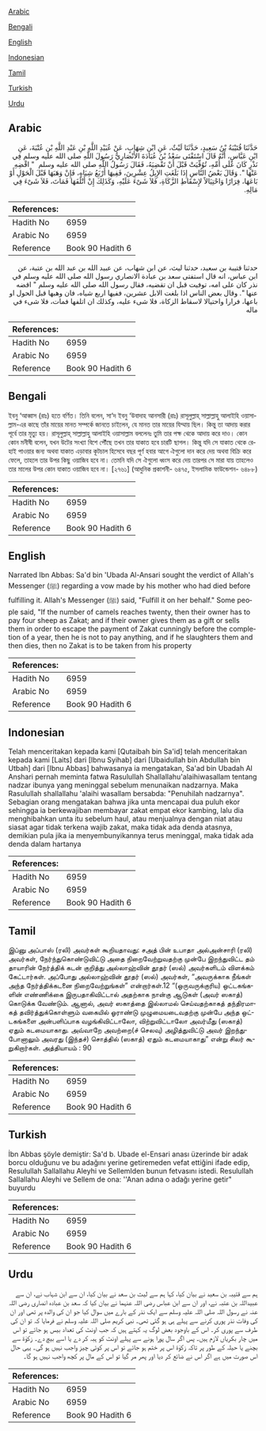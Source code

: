 [Arabic](#arabic)

[Bengali](#bengali)

[English](#english)

[Indonesian](#indonesian)

[Tamil](#tamil)

[Turkish](#turkish)

[Urdu](#urdu)

## Arabic


<div dir="rtl" lang="ar" style={{fontSize:'larger',backgroundColor:'#f8f9fa',padding:20}}>
حَدَّثَنَا قُتَيْبَةُ بْنُ سَعِيدٍ، حَدَّثَنَا لَيْثٌ، عَنِ ابْنِ شِهَابٍ، عَنْ عُبَيْدِ اللَّهِ بْنِ عَبْدِ اللَّهِ بْنِ عُتْبَةَ، عَنِ ابْنِ عَبَّاسٍ، أَنَّهُ قَالَ اسْتَفْتَى سَعْدُ بْنُ عُبَادَةَ الأَنْصَارِيُّ رَسُولَ اللَّهِ صلى الله عليه وسلم فِي نَذْرٍ كَانَ عَلَى أُمِّهِ، تُوُفِّيَتْ قَبْلَ أَنْ تَقْضِيَهُ، فَقَالَ رَسُولُ اللَّهِ صلى الله عليه وسلم ‏ "‏ اقْضِهِ عَنْهَا ‏"‏‏.‏ وَقَالَ بَعْضُ النَّاسِ إِذَا بَلَغَتِ الإِبِلُ عِشْرِينَ، فَفِيهَا أَرْبَعُ شِيَاهٍ، فَإِنْ وَهَبَهَا قَبْلَ الْحَوْلِ أَوْ بَاعَهَا، فِرَارًا وَاحْتِيَالاً لإِسْقَاطِ الزَّكَاةِ، فَلاَ شَىْءَ عَلَيْهِ، وَكَذَلِكَ إِنْ أَتْلَفَهَا فَمَاتَ، فَلاَ شَىْءَ فِي مَالِهِ‏.‏
</div>
<div style={{backgroundColor:'#f8f9fa',padding:20, marginBottom: 10}}><table> <thead> <tr> <th>References:</th> <th></th> </tr> </thead> <tbody><tr><td>Hadith No</td><td>6959</td></tr><tr><td>Arabic No</td><td>6959</td></tr><tr><td>Reference</td><td>Book 90 Hadith 6</td></tr></tbody></table></div>


<div dir="rtl" lang="ar" style={{fontSize:'larger',backgroundColor:'#f8f9fa',padding:20}}>
حدثنا قتيبة بن سعيد، حدثنا ليث، عن ابن شهاب، عن عبيد الله بن عبد الله بن عتبة، عن ابن عباس، انه قال استفتى سعد بن عبادة الانصاري رسول الله صلى الله عليه وسلم في نذر كان على امه، توفيت قبل ان تقضيه، فقال رسول الله صلى الله عليه وسلم " اقضه عنها ". وقال بعض الناس اذا بلغت الابل عشرين، ففيها اربع شياه، فان وهبها قبل الحول او باعها، فرارا واحتيالا لاسقاط الزكاة، فلا شىء عليه، وكذلك ان اتلفها فمات، فلا شىء في ماله
</div>
<div style={{backgroundColor:'#f8f9fa',padding:20, marginBottom: 10}}><table> <thead> <tr> <th>References:</th> <th></th> </tr> </thead> <tbody><tr><td>Hadith No</td><td>6959</td></tr><tr><td>Arabic No</td><td>6959</td></tr><tr><td>Reference</td><td>Book 90 Hadith 6</td></tr></tbody></table></div>

## Bengali


<div dir="ltr" lang="bn" style={{fontSize:'larger',backgroundColor:'#f8f9fa',padding:20}}>
ইবনু ‘আব্বাস (রাঃ) হতে বর্ণিত। তিনি বলেন, সা‘দ ইবনু ‘উবাদাহ আনসারী (রাঃ) রাসূলুল্লাহ্ সাল্লাল্লাহু আলাইহি ওয়াসাল্লাম-এর কাছে তাঁর মায়ের মানত সম্পর্কে জানতে চাইলেন, যে মানত তার মায়ের যিম্মায় ছিল। কিন্তু তা আদায় করার পূর্বে তার মৃত্যু হয়। রাসূলুল্লাহ্ সাল্লাল্লাহু আলাইহি ওয়াসাল্লাম বললেনঃ তুমি তার পক্ষ থেকে আদায় করে দাও। কোন কোন মনীষী বলেন, যখন উটের সংখ্যা বিশে পৌঁছে তখন তার যাকাত হবে চারটি ছাগল। কিন্তু যদি সে যাকাত থেকে রেহাই পাওয়ার জন্য অথবা যাকাত এড়াবার কূটচাল হিসেবে বছর পূর্ণ হবার আগে ঐগুলো দান করে দেয় অথবা বিক্রি করে ফেলে, তাহলে তার উপর কিছু ওয়াজিব হবে না। তেমনি যদি সে ঐগুলো ধ্বংস করে দেয় তারপর সে মারা যায় তাহলেও তার মালের উপর কোন যাকাত ওয়াজিব হবে না। [২৭৬১] (আধুনিক প্রকাশনী- ৬৪৭৫, ইসলামিক ফাউন্ডেশন- ৬৪৮৮)
</div>
<div style={{backgroundColor:'#f8f9fa',padding:20, marginBottom: 10}}><table> <thead> <tr> <th>References:</th> <th></th> </tr> </thead> <tbody><tr><td>Hadith No</td><td>6959</td></tr><tr><td>Arabic No</td><td>6959</td></tr><tr><td>Reference</td><td>Book 90 Hadith 6</td></tr></tbody></table></div>

## English


<div dir="ltr" lang="en" style={{fontSize:'larger',backgroundColor:'#f8f9fa',padding:20}}>
Narrated Ibn Abbas: Sa'd bin 'Ubada Al-Ansari sought the verdict of Allah's Messenger (ﷺ) regarding a vow made by his mother who had died before fulfilling it. Allah's Messenger (ﷺ) said, "Fulfill it on her behalf." Some people said, "If the number of camels reaches twenty, then their owner has to pay four sheep as Zakat; and if their owner gives them as a gift or sells them in order to escape the payment of Zakat cunningly before the completion of a year, then he is not to pay anything, and if he slaughters them and then dies, then no Zakat is to be taken from his property
</div>
<div style={{backgroundColor:'#f8f9fa',padding:20, marginBottom: 10}}><table> <thead> <tr> <th>References:</th> <th></th> </tr> </thead> <tbody><tr><td>Hadith No</td><td>6959</td></tr><tr><td>Arabic No</td><td>6959</td></tr><tr><td>Reference</td><td>Book 90 Hadith 6</td></tr></tbody></table></div>

## Indonesian


<div dir="ltr" lang="id" style={{fontSize:'larger',backgroundColor:'#f8f9fa',padding:20}}>
Telah menceritakan kepada kami [Qutaibah bin Sa'id] telah menceritakan kepada kami [Laits] dari [Ibnu Syihab] dari [Ubaidullah bin Abdullah bin Utbah] dari [Ibnu Abbas] bahwasanya ia mengatakan, Sa'ad bin Ubadah Al Anshari pernah meminta fatwa Rasulullah Shallallahu'alaihiwasallam tentang nadzar ibunya yang meninggal sebelum menunaikan nadzarnya. Maka Rasulullah shallallahu 'alaihi wasallam bersabda: "Penuhilah nadzarnya". Sebagian orang mengatakan bahwa jika unta mencapai dua puluh ekor sehingga ia berkewajiban membayar zakat empat ekor kambing, lalu dia menghibahkan unta itu sebelum haul, atau menjualnya dengan niat atau siasat agar tidak terkena wajib zakat, maka tidak ada denda atasnya, demikian pula jika ia menyembunyikannya terus meninggal, maka tidak ada denda dalam hartanya
</div>
<div style={{backgroundColor:'#f8f9fa',padding:20, marginBottom: 10}}><table> <thead> <tr> <th>References:</th> <th></th> </tr> </thead> <tbody><tr><td>Hadith No</td><td>6959</td></tr><tr><td>Arabic No</td><td>6959</td></tr><tr><td>Reference</td><td>Book 90 Hadith 6</td></tr></tbody></table></div>

## Tamil


<div dir="ltr" lang="ta" style={{fontSize:'larger',backgroundColor:'#f8f9fa',padding:20}}>
இப்னு அப்பாஸ் (ரலி) அவர்கள் கூறியதாவது: சஅத் பின் உபாதா அல்அன்சாரி (ரலி) அவர்கள், நேர்ந்துகொண்டுவிட்டு அதை நிறைவேற்றுவதற்கு முன்பே இறந்துவிட்ட தம் தாயாரின் நேர்த்திக் கடன் குறித்து அல்லாஹ்வின் தூதர் (ஸல்) அவர்களிடம் விளக்கம் கேட்டார்கள். அப்போது அல்லாஹ்வின் தூதர் (ஸல்) அவர்கள், “அவருக்காக நீங்கள் அந்த நேர்த்திக்கடனை நிறைவேற்றுங்கள்” என்றார்கள்.12 “(ஒருவருக்குரிய) ஒட்டகங்களின் எண்ணிக்கை இருபதாகிவிட்டால் அதற்காக நான்கு ஆடுகள் (அவர் ஸகாத்) கொடுக்க வேண்டும். ஆனால், அவர் ஸகாத்தை இல்லாமல் செய்வதற்காகத் தந்திரமாகத் தவிர்த்துக்கொள்ளும் வகையில் ஓராண்டு முழுமையடைவதற்கு முன்பே அந்த ஒட்டகங்களை அன்பளிப்பாக வழங்கிவிட்டாலோ, விற்றுவிட்டாலோ அவர்மீது (ஸகாத்) ஏதும் கடமையாகாது. அவ்வாறே அவற்றை(ச் செலவு) அழித்துவிட்டு அவர் இறந்துபோனாலும் அவரது (இந்தச்) சொத்தில் (ஸகாத்) ஏதும் கடமையாகாது” என்று சிலர் கூறுகிறார்கள். அத்தியாயம் : 90
</div>
<div style={{backgroundColor:'#f8f9fa',padding:20, marginBottom: 10}}><table> <thead> <tr> <th>References:</th> <th></th> </tr> </thead> <tbody><tr><td>Hadith No</td><td>6959</td></tr><tr><td>Arabic No</td><td>6959</td></tr><tr><td>Reference</td><td>Book 90 Hadith 6</td></tr></tbody></table></div>

## Turkish


<div dir="ltr" lang="tr" style={{fontSize:'larger',backgroundColor:'#f8f9fa',padding:20}}>
İbn Abbas şöyle demiştir: Sa'd b. Ubade el-Ensari anası üzerinde bir adak borcu olduğunu ve bu adağını yerine getiremeden vefat ettiğini ifade edip, Resulullah Sallallahu Aleyhi ve SellemIden bunun fetvasını istedi. Resulullah Sallallahu Aleyhi ve Sellem de ona: ''Anan adına o adağı yerine getir" buyurdu
</div>
<div style={{backgroundColor:'#f8f9fa',padding:20, marginBottom: 10}}><table> <thead> <tr> <th>References:</th> <th></th> </tr> </thead> <tbody><tr><td>Hadith No</td><td>6959</td></tr><tr><td>Arabic No</td><td>6959</td></tr><tr><td>Reference</td><td>Book 90 Hadith 6</td></tr></tbody></table></div>

## Urdu


<div dir="rtl" lang="ur" style={{fontSize:'larger',backgroundColor:'#f8f9fa',padding:20}}>
ہم سے قتیبہ بن سعید نے بیان کیا، کہا ہم سے لیث بن سعد نے بیان کیا، ان سے ابن شہاب نے، ان سے عبیداللہ بن عتبہ نے، اور ان سے ابن عباس رضی اللہ عنہما نے بیان کیا کہ سعد بن عبادہ انصاری رضی اللہ عنہ نے رسول اللہ صلی اللہ علیہ وسلم سے ایک نذر کے بارے میں سوال کیا جو ان کی والدہ پر تھی اور ان کی وفات نذر پوری کرنے سے پہلے ہی ہو گئی تھی۔ نبی کریم صلی اللہ علیہ وسلم نے فرمایا کہ تو ان کی طرف سے پوری کر۔ اس کے باوجود بعض لوگ یہ کہتے ہیں کہ جب اونٹ کی تعداد بیس ہو جائے تو اس میں چار بکریاں لازم ہیں۔ پس اگر سال پورا ہونے سے پہلے اونٹ کو ہبہ کر دے یا اسے بیچ دے۔ زکوٰۃ سے بچنے یا حیلہ کے طور پر تاکہ زکوٰۃ اس پر ختم ہو جائے تو اس پر کوئی چیز واجب نہیں ہو گی۔ یہی حال اس صورت میں ہے اگر اس نے ضائع کر دیا اور پھر مر گیا تو اس کے مال پر کچھ واجب نہیں ہو گا۔
</div>
<div style={{backgroundColor:'#f8f9fa',padding:20, marginBottom: 10}}><table> <thead> <tr> <th>References:</th> <th></th> </tr> </thead> <tbody><tr><td>Hadith No</td><td>6959</td></tr><tr><td>Arabic No</td><td>6959</td></tr><tr><td>Reference</td><td>Book 90 Hadith 6</td></tr></tbody></table></div>